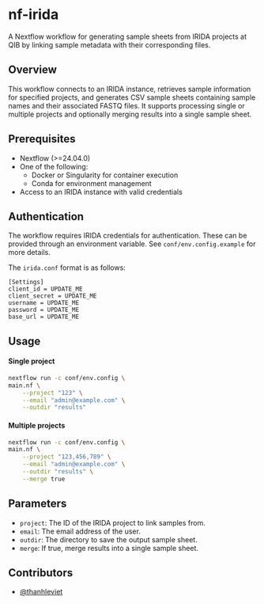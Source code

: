 # nf-irida

A Nextflow workflow for generating sample sheets from IRIDA projects at QIB by linking sample metadata with their corresponding files.

## Overview

This workflow connects to an IRIDA instance, retrieves sample information for specified projects, and generates CSV sample sheets containing sample names and their associated FASTQ files. It supports processing single or multiple projects and optionally merging results into a single sample sheet.

## Prerequisites
- Nextflow (>=24.04.0)
- One of the following:
  - Docker or Singularity for container execution
  - Conda for environment management
- Access to an IRIDA instance with valid credentials

## Authentication

The workflow requires IRIDA credentials for authentication. These can be provided through an environment variable. See `conf/env.config.example` for more details.

The `irida.conf` format is as follows:

```
[Settings]
client_id = UPDATE_ME
client_secret = UPDATE_ME
username = UPDATE_ME
password = UPDATE_ME
base_url = UPDATE_ME
```

## Usage
#### Single project
```bash
nextflow run -c conf/env.config \
main.nf \
    --project "123" \
    --email "admin@example.com" \
    --outdir "results"
```
#### Multiple projects

```bash
nextflow run -c conf/env.config \
main.nf \
    --project "123,456,789" \
    --email "admin@example.com" \
    --outdir "results" \
    --merge true
```

## Parameters
- `project`: The ID of the IRIDA project to link samples from.
- `email`: The email address of the user.
- `outdir`: The directory to save the output sample sheet.
- `merge`: If true, merge results into a single sample sheet.

## Contributors

- [@thanhleviet](https://github.com/thanhleviet)
